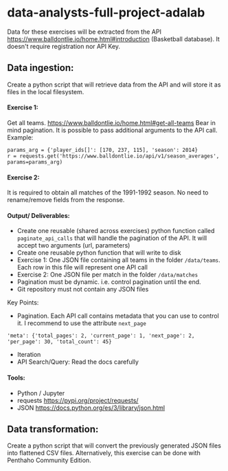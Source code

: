 # data-analysts-full-project-adalab

Data for these exercises will be extracted from the API https://www.balldontlie.io/home.html#introduction
(Basketball database). It doesn't require registration nor API Key.

## Data ingestion: 
Create a python script that will retrieve data from the API and will store it as files in the local filesystem.

#### Exercise 1: 
Get all teams. https://www.balldontlie.io/home.html#get-all-teams
Bear in mind pagination. It is possible to pass additional arguments to the API call. Example:
```
params_arg = {'player_ids[]': [170, 237, 115], 'season': 2014}
r = requests.get('https://www.balldontlie.io/api/v1/season_averages', params=params_arg)
```

#### Exercise 2: 
It is required to obtain all matches of the 1991-1992 season. No need to rename/remove fields from the response.


#### Output/ Deliverables:
- Create one reusable (shared across exercises) python function called `paginate_api_calls` that will handle the pagination of the API. It will accept two arguments (url, parameters)
- Create one reusable python function that will write to disk
- Exercise 1: One JSON file containing all teams in the folder `/data/teams`. Each row in this file will represent one API call
- Exercise 2: One JSON file per match in the folder `/data/matches`
- Pagination must be dynamic. i.e. control pagination until the end.
- Git repository must not contain any JSON files


Key Points:
- Pagination. Each API call contains metadata that you can use to control it. I recommend to use the attribute `next_page`

`'meta': {'total_pages': 2, 'current_page': 1, 'next_page': 2, 'per_page': 30, 'total_count': 45}`

- Iteration
- API Search/Query: Read the docs carefully

#### Tools:
- Python / Jupyter
- requests https://pypi.org/project/requests/
- JSON https://docs.python.org/es/3/library/json.html


## Data transformation: 
Create a python script that will convert the previously generated JSON files into flattened CSV files.
Alternatively, this exercise can be done with Penthaho Community Edition.
